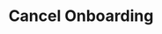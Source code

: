 ---
title: Cancel Onboarding
excerpt: Cancels a recipient. This action can be undone by unblocking the recipient.
api:
  file: openapi.json
  operationId: cancel-recipient
hidden: false
---